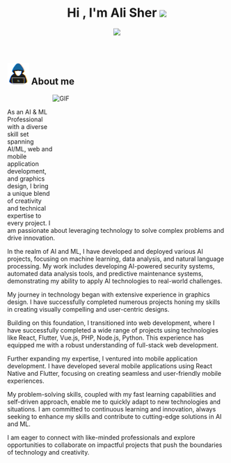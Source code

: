 <h1 align="center"><b>Hi , I'm Ali Sher </b><img src="https://media.giphy.com/media/hvRJCLFzcasrR4ia7z/giphy.gif" width="35"></h1>

<p align="center">
  <a href="https://github.com/DenverCoder1/readme-typing-svg"><img src="https://readme-typing-svg.herokuapp.com?font=Time+New+Roman&color=cyan&size=25&center=true&vCenter=true&width=600&height=100&lines=Assalamu+O+Alaikum+Warahmatullah..&hearts;++;Self-taught+Front-End+Developer,;Computer+Science+Student,;CTF+Newbie,;Active+Learner/Researcher,;Love+to+learn+new+stuffs..<3"></a>
</p>
<br>

## <picture><img src = "https://github.com/0xAbdulKhalid/0xAbdulKhalid/raw/main/assets/mdImages/about_me.gif" width = 50px></picture> **About me**
<picture> <img align="right" src="https://media.giphy.com/media/SWoSkN6DxTszqIKEqv/giphy.gif" top="500" height="300" width="400" alt="GIF"></picture>
<br>

<p>
As an AI & ML Professional with a diverse skill set spanning AI/ML, web and mobile application development, and graphics design, I bring a unique blend of creativity and technical expertise to every project. I am passionate about leveraging technology to solve complex problems and drive innovation.

In the realm of AI and ML, I have developed and deployed various AI projects, focusing on machine learning, data analysis, and natural language processing. My work includes developing AI-powered security systems, automated data analysis tools, and predictive maintenance systems, demonstrating my ability to apply AI technologies to real-world challenges.

My journey in technology began with extensive experience in graphics design. I have successfully completed numerous projects honing my skills in creating visually compelling and user-centric designs.

Building on this foundation, I transitioned into web development, where I have successfully completed a wide range of projects using technologies like React, Flutter, Vue.js, PHP, Node.js, Python. This experience has equipped me with a robust understanding of full-stack web development.

Further expanding my expertise, I ventured into mobile application development. I have developed several mobile applications using React Native and Flutter, focusing on creating seamless and user-friendly mobile experiences.

My problem-solving skills, coupled with my fast learning capabilities and self-driven approach, enable me to quickly adapt to new technologies and situations. I am committed to continuous learning and innovation, always seeking to enhance my skills and contribute to cutting-edge solutions in AI and ML.

I am eager to connect with like-minded professionals and explore opportunities to collaborate on impactful projects that push the boundaries of technology and creativity.
